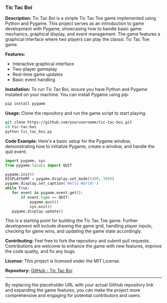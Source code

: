 ### Tic Tac Boi

**Description:**
Tic Tac Boi is a simple Tic Tac Toe game implemented using Python and Pygame. This project serves as an introduction to game development with Pygame, showcasing how to handle basic game mechanics, graphical display, and event management. The game features a graphical interface where two players can play the classic Tic Tac Toe game.

**Features:**
- Interactive graphical interface
- Two-player gameplay
- Real-time game updates
- Basic event handling

**Installation:**
To run Tic Tac Boi, ensure you have Python and Pygame installed on your machine. You can install Pygame using pip:
```sh
pip install pygame
```

**Usage:**
Clone the repository and run the game script to start playing.
```sh
git clone https://github.com/yourusername/tic-tac-boi.git
cd tic-tac-boi
python tic_tac_boi.py
```

**Code Example:**
Here's a basic setup for the Pygame window, demonstrating how to initialize Pygame, create a window, and handle the quit event:
```python
import pygame, sys
from pygame.locals import QUIT

pygame.init()
DISPLAYSURF = pygame.display.set_mode((400, 300))
pygame.display.set_caption('Hello World!')
while True:
   for event in pygame.event.get():
       if event.type == QUIT:
           pygame.quit()
           sys.exit()
   pygame.display.update()
```

This is a starting point for building the Tic Tac Toe game. Further development will include drawing the game grid, handling player inputs, checking for game wins, and updating the game state accordingly.

**Contributing:**
Feel free to fork the repository and submit pull requests. Contributions are welcome to enhance the game with new features, improve the code quality, and fix any bugs.

**License:**
This project is licensed under the MIT License.

**Repository:**
[GitHub - Tic Tac Boi](https://github.com/yourusername/tic-tac-boi)

---

By replacing the placeholder URL with your actual GitHub repository link and expanding the game features, you can make the project more comprehensive and engaging for potential contributors and users. 
